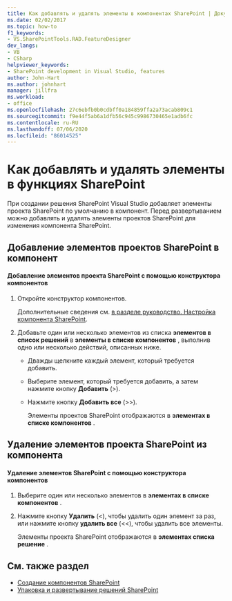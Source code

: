 ```yaml
---
title: Как добавлять и удалять элементы в компонентах SharePoint | Документация Майкрософт
ms.date: 02/02/2017
ms.topic: how-to
f1_keywords:
- VS.SharePointTools.RAD.FeatureDesigner
dev_langs:
- VB
- CSharp
helpviewer_keywords:
- SharePoint development in Visual Studio, features
author: John-Hart
ms.author: johnhart
manager: jillfra
ms.workload:
- office
ms.openlocfilehash: 27c6ebfb0b0cdbff0a184859ffa2a73acab809c1
ms.sourcegitcommit: f9e44f5ab6a1dfb56c945c9986730465e1adb6fc
ms.contentlocale: ru-RU
ms.lasthandoff: 07/06/2020
ms.locfileid: "86014525"
---
```

# <a name="how-to-add-and-remove-items-to-sharepoint-features"></a>Как добавлять и удалять элементы в функциях SharePoint
  При создании решения SharePoint Visual Studio добавляет элементы проекта SharePoint по умолчанию в компонент. Перед развертыванием можно добавлять и удалять элементы проектов SharePoint для изменения компонента SharePoint.

## <a name="add-sharepoint-project-items-to-a-feature"></a>Добавление элементов проектов SharePoint в компонент

#### <a name="to-add-sharepoint-project-items-with-the-feature-designer"></a>Добавление элементов проекта SharePoint с помощью конструктора компонентов

1. Откройте конструктор компонентов.

    Дополнительные сведения см. [в разделе руководство. Настройка компонента SharePoint](../sharepoint/how-to-customize-a-sharepoint-feature.md).

2. Добавьте один или несколько элементов из списка **элементов в список решений** в **элементы в списке компонентов** , выполнив одно или несколько действий, описанных ниже.

   - Дважды щелкните каждый элемент, который требуется добавить.

   - Выберите элемент, который требуется добавить, а затем нажмите кнопку **Добавить** (>).

   - Нажмите кнопку **Добавить все** (>>).

     Элементы проектов SharePoint отображаются в **элементах в списке компонентов** .

## <a name="remove-sharepoint-project-items-from-a-feature"></a>Удаление элементов проекта SharePoint из компонента

#### <a name="to-remove-sharepoint-items-with-the-feature-designer"></a>Удаление элементов SharePoint с помощью конструктора компонентов

1. Выберите один или несколько элементов в **элементах в списке компонентов** .

2. Нажмите кнопку **Удалить** (<), чтобы удалить один элемент за раз, или нажмите кнопку **удалить все** (<<), чтобы удалить все элементы.

     Элементы проекта SharePoint отображаются в **элементах списка решение** .

## <a name="see-also"></a>См. также раздел
- [Создание компонентов SharePoint](../sharepoint/creating-sharepoint-features.md)
- [Упаковка и развертывание решений SharePoint](../sharepoint/packaging-and-deploying-sharepoint-solutions.md)

